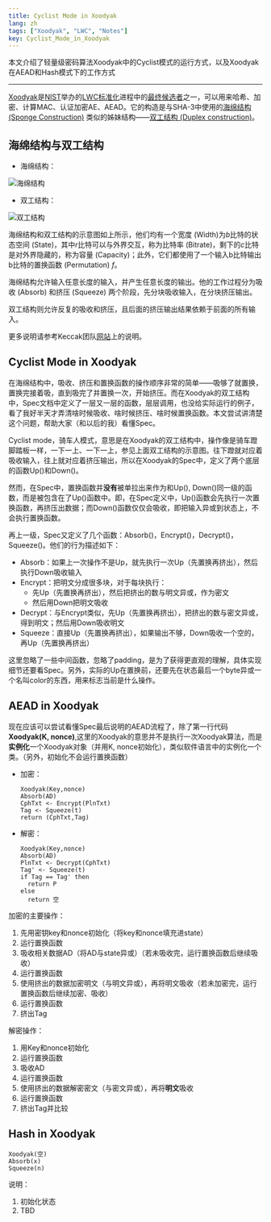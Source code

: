 ```yaml
---
title: Cyclist Mode in Xoodyak
lang: zh
tags: ["Xoodyak", "LWC", "Notes"]
key: Cyclist_Mode_in_Xoodyak
---
```


 本文介绍了轻量级密码算法Xoodyak中的Cyclist模式的运行方式，以及Xoodyak在AEAD和Hash模式下的工作方式

<!--more-->

---

[Xoodyak](https://keccak.team/xoodyak.html)是[NIST](https://www.nist.gov/)举办的[LWC标准化](https://csrc.nist.gov/Projects/lightweight-cryptography/)进程中的[最终候选者](https://csrc.nist.gov/Projects/lightweight-cryptography/finalists)之一，可以用来哈希、加密、计算MAC、认证加密AE、AEAD。它的构造是与SHA-3中使用的[海绵结构 (Sponge Construction)](https://keccak.team/sponge_duplex.html) 类似的姊妹结构——[双工结构 (Duplex construction)](https://keccak.team/sponge_duplex.html)。

## 海绵结构与双工结构

- 海绵结构：

![海绵结构](https://keccak.team/images/Sponge-150.png)

- 双工结构：

![双工结构](https://keccak.team/images/Duplex-150.png)

海绵结构和双工结构的示意图如上所示，他们均有一个宽度 (Width)为$b$比特的状态空间 (State)，其中$r$比特可以与外界交互，称为比特率 (Bitrate)，剩下的$c$比特是对外界隐藏的，称为容量 (Capacity)；此外，它们都使用了一个输入b比特输出b比特的置换函数 (Permutation) $f$。

海绵结构允许输入任意长度的输入，并产生任意长度的输出。他的工作过程分为吸收 (Absorb) 和挤压 (Squeeze) 两个阶段，先分块吸收输入，在分块挤压输出。

双工结构则允许反复的吸收和挤压，且后面的挤压输出结果依赖于前面的所有输入。

更多说明请参考Keccak团队[网站](https://keccak.team/sponge_duplex.html)上的说明。

## Cyclist Mode in Xoodyak

在海绵结构中，吸收、挤压和置换函数的操作顺序非常的简单——吸够了就置换，置换完接着吸，直到吸完了并置换一次，开始挤压。而在Xoodyak的双工结构中，Spec文档中定义了一层又一层的函数，层层调用，也没给实际运行的例子，看了我好半天才弄清啥时候吸收、啥时候挤压、啥时候置换函数。本文尝试讲清楚这个问题，帮助大家（和以后的我）看懂Spec。

Cyclist mode，骑车人模式，意思是在Xoodyak的双工结构中，操作像是骑车蹬脚踏板一样，一下一上、一下一上，参见上面双工结构的示意图。往下蹬就对应着吸收输入，往上就对应着挤压输出，所以在Xoodyak的Spec中，定义了两个底层的函数Up()和Down()。

然而，在Spec中，置换函数并**没有**被单拉出来作为和Up(), Down()同一级的函数，而是被包含在了Up()函数中。即，在Spec定义中，Up()函数会先执行一次置换函数，再挤压出数据；而Down()函数仅仅会吸收，即把输入异或到状态上，不会执行置换函数。

再上一级，Spec又定义了几个函数：Absorb()，Encrypt()，Decrypt()，Squeeze()。他们的行为描述如下：

- Absorb：如果上一次操作不是Up，就先执行一次Up（先置换再挤出），然后执行Down吸收输入
- Encrypt：把明文分成很多块，对于每块执行：
  - 先Up（先置换再挤出），然后把挤出的数与明文异或，作为密文
  - 然后用Down把明文吸收
- Decrypt：与Encrypt类似，先Up（先置换再挤出），把挤出的数与密文异或，得到明文；然后用Down吸收明文
- Squeeze：直接Up（先置换再挤出），如果输出不够，Down吸收一个空的，再Up（先置换再挤出）

这里忽略了一些中间函数，忽略了padding，是为了获得更直观的理解，具体实现细节还要看Spec。另外，实际的Up在置换前，还要先在状态最后一个byte异或一个名叫color的东西，用来标志当前是什么操作。

## AEAD in Xoodyak

现在应该可以尝试看懂Spec最后说明的AEAD流程了，除了第一行代码**Xoodyak(K, nonce)**,这里的Xoodyak的意思并不是执行一次Xoodyak算法，而是**实例化**一个Xoodyak对象（并用K, nonce初始化），类似软件语言中的实例化一个类。（另外，初始化不会运行置换函数）

- 加密：

  ```
  Xoodyak(Key,nonce)
  Absorb(AD)
  CphTxt <- Encrypt(PlnTxt)
  Tag <- Squeeze(t)
  return (CphTxt,Tag)
  ```

- 解密：

  ```
  Xoodyak(Key,nonce)
  Absorb(AD)
  PlnTxt <- Decrypt(CphTxt)
  Tag' <- Squeeze(t)
  if Tag == Tag' then
  	return P
  else
  	return 空
  ```

加密的主要操作：

1. 先用密钥key和nonce初始化（将key和nonce填充进state）
2. 运行置换函数
3. 吸收相关数据AD（将AD与state异或）（若未吸收完，运行置换函数后继续吸收）
4. 运行置换函数
5. 使用挤出的数据加密明文（与明文异或），再将明文吸收（若未加密完，运行置换函数后继续加密、吸收）
6. 运行置换函数
7. 挤出Tag

解密操作：

1. 用Key和nonce初始化
2. 运行置换函数
3. 吸收AD
4. 运行置换函数
5. 使用挤出的数据解密密文（与密文异或），再将**明文**吸收
6. 运行置换函数
7. 挤出Tag并比较

## Hash in Xoodyak

```
Xoodyak(空)
Absorb(x)
Squeeze(n)
```

说明：

1. 初始化状态
2. TBD
